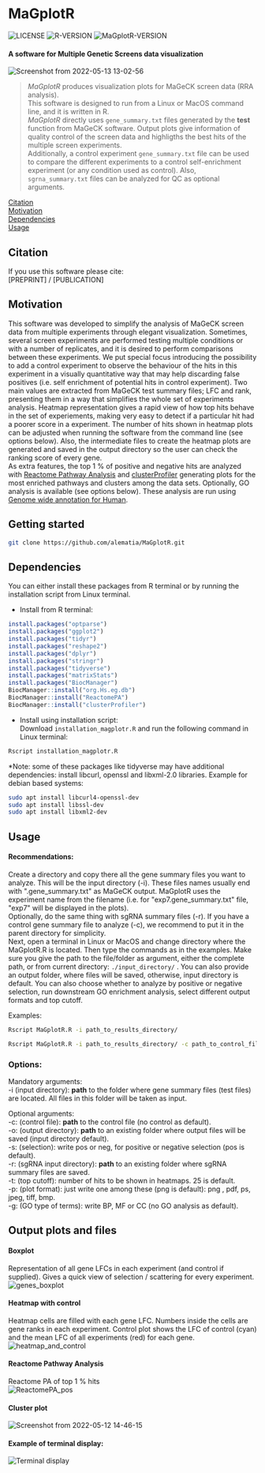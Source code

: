 # MaGplotR
![LICENSE](https://img.shields.io/badge/license-MIT-green)
![R-VERSION](https://img.shields.io/badge/R-%204.2.0-blue)
![MaGplotR-VERSION](https://img.shields.io/badge/release-v0.3.0-orange)
#### A software for Multiple Genetic Screens data visualization

![Screenshot from 2022-05-13 13-02-56](https://user-images.githubusercontent.com/95416488/168270389-73f1f6e9-dee3-468a-ae2c-611c599a8aa9.png)


>*MaGplotR* produces visualization plots for MaGeCK screen data (RRA analysis). <br/>
This software is designed to run from a Linux or MacOS command line, and it is written in R.<br/>
*MaGplotR* directly uses `gene_summary.txt` files generated by the **test** function from MaGeCK software. Output plots give information of quality control of the screen data and highligths the best hits of the multiple screen experiments.<br/>
Additionally, a control experiment `gene_summary.txt` file can be used to compare the different experiments to a control self-enrichment experiment (or any condition used as control). Also, `sgrna_summary.txt` files can be analyzed for QC as optional arguments.

[Citation](#citation)<br/>
[Motivation](#motivation)<br/>
[Dependencies](#dependencies)<br/>
[Usage](#usage)<br/>



## Citation
If you use this software please cite:<br/>
[PREPRINT] / [PUBLICATION]<br/>


## Motivation
This software was developed to simplify the analysis of MaGeCK screen data from multiple experiments through elegant visualization. Sometimes, several screen experiments are performed testing multiple conditions or with a number of replicates, and it is desired to perform comparisons between these experiments. We put special focus introducing the possibility to add a control experiment to observe the behaviour of the hits in this experiment in a visually quantitative way that may help discarding false positives (i.e. self enrichment of potential hits in control experiment). Two main values are extracted from MaGeCK test summary files; LFC and rank, presenting them in a way that simplifies the whole set of experiments analysis.
Heatmap representation gives a rapid view of how top hits behave in the set of experiements, making very easy to detect if a particular hit had a poorer score in a experiment. The number of hits shown in heatmap plots can be adjusted when running the software from the command line (see options below). Also, the intermediate files to create the heatmap plots are generated and saved in the output directory so the user can check the ranking score of every gene.<br/>
As extra features, the top 1 % of positive and negative hits are analyzed with [Reactome Pathway Analysis](https://bioconductor.org/packages/release/bioc/html/ReactomePA.html) and [clusterProfiler](https://bioconductor.org/packages/release/bioc/html/clusterProfiler.html) generating plots for the most enriched pathways and clusters among the data sets. Optionally, GO analysis is available (see options below). These analysis are run using [Genome wide annotation for Human](https://bioconductor.org/packages/release/data/annotation/html/org.Hs.eg.db.html).


## Getting started
```bash
git clone https://github.com/alematia/MaGplotR.git
```

## Dependencies
You can either install these packages from R terminal or by running the installation script from Linux terminal.<br/>

- Install from R terminal:<br/>
```r
install.packages("optparse")
install.packages("ggplot2")
install.packages("tidyr")
install.packages("reshape2")
install.packages("dplyr")
install.packages("stringr")
install.packages("tidyverse")
install.packages("matrixStats")
install.packages("BiocManager")
BiocManager::install("org.Hs.eg.db")
BiocManager::install("ReactomePA")
BiocManager::install("clusterProfiler")
```
- Install using installation script:<br/>
Download `installation_magplotr.R` and run the following command in Linux terminal:
```bash
Rscript installation_magplotr.R
```
*Note: some of these packages like tidyverse may have additional dependencies: install libcurl, openssl and libxml-2.0 libraries. Example for debian based systems:

```bash
sudo apt install libcurl4-openssl-dev
sudo apt install libssl-dev
sudo apt install libxml2-dev
```


## Usage
#### Recommendations:
Create a directory and copy there all the gene summary files you want to analyze. This will be the input directory (-i). These files names usually end with ".gene_summary.txt" as MaGeCK output. MaGplotR uses the experiment name from the filename (i.e. for "exp7.gene_summary.txt" file, "exp7" will be displayed in the plots).<br/>
Optionally, do the same thing with sgRNA summary files (-r). If you have a control gene summary file to analyze (-c), we recommend to put it in the parent directory for simplicity.<br/>
Next, open a terminal in Linux or MacOS and change directory where the MaGplotR.R is located. Then type the commands as in the examples. Make sure you give the  path to the file/folder as argument, either the complete path, or from current directory: ```./input_directory/``` . You can also provide an output folder, where files will be saved, otherwise, input directory is default. You can also choose whether to analyze by positive or negative selection, run downstream GO enrichment analysis, select different output formats and top cutoff.<br/>

Examples:
```bash
Rscript MaGplotR.R -i path_to_results_directory/
```
```bash
Rscript MaGplotR.R -i path_to_results_directory/ -c path_to_control_file -s neg -t 50 -p png -o path_to_output_directory/ -r path_to_sgRNA_input_directory -g MF
```
### Options:
Mandatory arguments:<br/>
-i (input directory): **path** to the folder where gene summary files (test files) are located. All files in this folder will be taken as input.<br/>

Optional arguments:<br/>
-c: (control file): **path** to the control file (no control as default). <br/>
-o: (output directory): **path** to an existing folder where output files will be saved (input directory default).<br/>
-s: (selection): write pos or neg, for positive or negative selection (pos is default).<br/>
-r: (sgRNA input directory): **path** to an existing folder where sgRNA summary files are saved.<br/>
-t: (top cutoff): number of hits to be shown in heatmaps. 25 is default.<br/>
-p: (plot format): just write one among these (png is default): png , pdf, ps, jpeg, tiff, bmp.<br/>
-g: (GO type of terms): write BP, MF or CC (no GO analysis as default).<br/>


## Output plots and files
#### Boxplot<br/>
Representation of all gene LFCs in each experiment (and control if supplied). Gives a quick view of selection / scattering for every experiment.
![genes_boxplot](https://user-images.githubusercontent.com/95416488/172137508-eac5ca52-4b8b-4362-a672-c6c89ad4f35c.png)


#### Heatmap with control<br/>
Heatmap cells are filled with each gene LFC. Numbers inside the cells are gene ranks in each experiment. Control plot shows the LFC of control (cyan) and the mean LFC of all experiments (red) for each gene.<br/>
![heatmap_and_control](https://user-images.githubusercontent.com/95416488/183723868-fd6a392e-33bc-4f70-abbe-5b03942470fe.png)


#### Reactome Pathway Analysis<br/>
Reactome PA of top 1 % hits<br/>
![ReactomePA_pos](https://user-images.githubusercontent.com/95416488/184412506-313baed1-7d76-47cd-b06b-5dc7544702db.png)



#### Cluster plot<br/>
![Screenshot from 2022-05-12 14-46-15](https://user-images.githubusercontent.com/95416488/168256030-fb922cac-a18c-40df-8be2-5eda7cffe121.png)


#### Example of terminal display:<br/>
![Terminal display](https://user-images.githubusercontent.com/95416488/184718368-b1056bc5-de78-4675-b00f-07475af99344.png)


